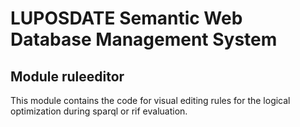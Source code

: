 # LUPOSDATE Semantic Web Database Management System

## Module ruleeditor

This module contains the code for visual editing rules for the logical optimization during sparql or rif evaluation.